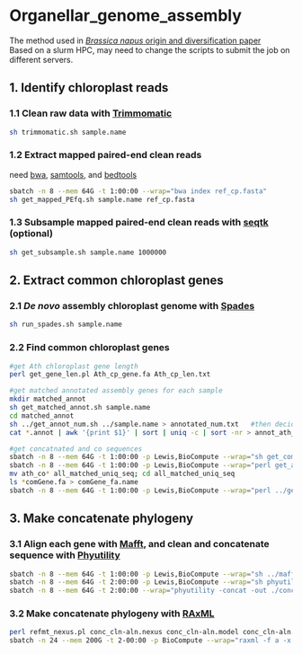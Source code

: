 # Organellar_genome_assembly
The method used in [*Brassica napus* origin and diversification paper](https://www.nature.com/articles/s41467-019-10757-1)     
Based on a slurm HPC, may need to change the scripts to submit the job on different servers.
## 1. Identify chloroplast reads
### 1.1 Clean raw data with [Trimmomatic](http://www.usadellab.org/cms/?page=trimmomatic)
```bash
sh trimmomatic.sh sample.name
```
### 1.2 Extract mapped paired-end clean reads
need [bwa](https://github.com/lh3/bwa), [samtools](https://github.com/samtools/samtools), and [bedtools](https://github.com/arq5x/bedtools2)
```bash
sbatch -n 8 --mem 64G -t 1:00:00 --wrap="bwa index ref_cp.fasta"
sh get_mapped_PEfq.sh sample.name ref_cp.fasta
```
### 1.3 Subsample mapped paired-end clean reads with [seqtk](https://github.com/lh3/seqtk) (optional)
```bash
sh get_subsample.sh sample.name 1000000
```
## 2. Extract common chloroplast genes
### 2.1 *De novo* assembly chloroplast genome with [Spades](https://github.com/ablab/spades)
```bash
sh run_spades.sh sample.name
```
### 2.2 Find common chloroplast genes
```bash
#get Ath chloroplast gene length
perl get_gene_len.pl Ath_cp_gene.fa Ath_cp_len.txt

#get matched annotated assembly genes for each sample
mkdir matched_annot
sh get_matched_annot.sh sample.name 
cd matched_annot
sh ../get_annot_num.sh ../sample.name > annotated_num.txt	#then decide if you need to discard some bad assembled samples
cat *.annot | awk '{print $1}' | sort | uniq -c | sort -nr > annot_ath_gene.stat	#only keep the genes annotated the same number with your sample number, then copy these gene names from annot_ath_gene.stat to "comm_ath_gene.name"

#get concatnated and co sequences
sbatch -n 8 --mem 64G -t 1:00:00 -p Lewis,BioCompute --wrap="sh get_comm_genes.sh sample.name"
sbatch -n 8 --mem 64G -t 1:00:00 -p Lewis,BioCompute --wrap="perl get_ath_ref_fa.pl Ath_cp_gene.fa comm_ath_gene.name"
mv ath_co* all_matched_uniq_seq; cd all_matched_uniq_seq
ls *comGene.fa > comGene_fa.name
sbatch -n 8 --mem 64G -t 1:00:00 -p Lewis,BioCompute --wrap="perl ../get_singleGene.pl ../comm_ath_gene.name comGene_fa.name"
```
## 3. Make concatenate phylogeny
### 3.1 Align each gene with [Mafft](https://mafft.cbrc.jp/alignment/software/), and clean and concatenate sequence with [Phyutility](https://github.com/blackrim/phyutility)
```bash
sbatch -n 8 --mem 64G -t 1:00:00 -p Lewis,BioCompute --wrap="sh ../mafft.sh ../comm_ath_gene.name"
sbatch -n 8 --mem 64G -t 2:00:00 -p Lewis,BioCompute --wrap="sh phyutility_clean.sh ../comm_ath_gene.name"
sbatch -n 8 --mem 64G -t 2:00:00 --wrap="phyutility -concat -out ./conc_cln-aln.nexus -in ./ATCG00010.1.cln-aln ./ATCG00020.1.cln-aln ./ATCG00030.1.cln-aln ./ATCG00040.1.cln-aln ./ATCG00060.1.cln-aln ./ATCG00065.1.cln-aln ./ATCG00080.1.cln-aln ./ATCG00090.1.cln-aln ./ATCG00100.1.cln-aln ./ATCG00110.1.cln-aln ./ATCG00120.1.cln-aln ./ATCG00140.1.cln-aln ./ATCG00150.1.cln-aln ./ATCG00160.1.cln-aln ./ATCG00180.1.cln-aln ./ATCG00200.1.cln-aln ./ATCG00210.1.cln-aln ./ATCG00220.1.cln-aln ./ATCG00230.1.cln-aln ./ATCG00240.1.cln-aln ./ATCG00250.1.cln-aln ./ATCG00260.1.cln-aln ./ATCG00270.1.cln-aln ./ATCG00280.1.cln-aln ./ATCG00290.1.cln-aln ./ATCG00300.1.cln-aln ./ATCG00310.1.cln-aln ./ATCG00320.1.cln-aln ./ATCG00330.1.cln-aln ./ATCG00340.1.cln-aln ./ATCG00360.1.cln-aln ./ATCG00370.1.cln-aln ./ATCG00380.1.cln-aln ./ATCG00390.1.cln-aln ./ATCG00410.1.cln-aln ./ATCG00420.1.cln-aln ./ATCG00430.1.cln-aln ./ATCG00440.1.cln-aln ./ATCG00450.1.cln-aln ./ATCG00460.1.cln-aln ./ATCG00470.1.cln-aln ./ATCG00480.1.cln-aln ./ATCG00510.1.cln-aln ./ATCG00530.1.cln-aln ./ATCG00540.1.cln-aln ./ATCG00550.1.cln-aln ./ATCG00560.1.cln-aln ./ATCG00570.1.cln-aln ./ATCG00580.1.cln-aln ./ATCG00590.1.cln-aln ./ATCG00610.1.cln-aln ./ATCG00620.1.cln-aln ./ATCG00630.1.cln-aln ./ATCG00640.1.cln-aln ./ATCG00650.1.cln-aln ./ATCG00680.1.cln-aln ./ATCG00690.1.cln-aln ./ATCG00700.1.cln-aln ./ATCG00710.1.cln-aln ./ATCG00720.1.cln-aln ./ATCG00730.1.cln-aln ./ATCG00750.1.cln-aln ./ATCG00760.1.cln-aln ./ATCG00770.1.cln-aln ./ATCG00780.1.cln-aln ./ATCG00790.1.cln-aln ./ATCG00810.1.cln-aln ./ATCG00830.1.cln-aln ./ATCG00840.1.cln-aln ./ATCG00850.1.cln-aln ./ATCG00880.1.cln-aln ./ATCG00890.1.cln-aln ./ATCG00900.1.cln-aln ./ATCG00905.1.cln-aln ./ATCG00910.1.cln-aln ./ATCG00920.1.cln-aln ./ATCG00940.1.cln-aln ./ATCG00950.1.cln-aln ./ATCG00960.1.cln-aln ./ATCG00970.1.cln-aln ./ATCG00980.1.cln-aln ./ATCG00990.1.cln-aln ./ATCG01020.1.cln-aln ./ATCG01030.1.cln-aln ./ATCG01040.1.cln-aln ./ATCG01050.1.cln-aln ./ATCG01080.1.cln-aln ./ATCG01100.1.cln-aln ./ATCG01110.1.cln-aln ./ATCG01120.1.cln-aln ./ATCG01140.1.cln-aln ./ATCG01150.1.cln-aln ./ATCG01160.1.cln-aln ./ATCG01170.1.cln-aln ./ATCG01180.1.cln-aln ./ATCG01190.1.cln-aln ./ATCG01210.1.cln-aln ./ATCG01220.1.cln-aln ./ATCG01230.1.cln-aln ./ATCG01240.1.cln-aln ./ATCG01250.1.cln-aln ./ATCG01260.1.cln-aln ./ATCG01290.1.cln-aln ./ATCG01300.1.cln-aln ./ATCG01310.1.cln-aln"
```
### 3.2 Make concatenate phylogeny with [RAxML](https://cme.h-its.org/exelixis/web/software/raxml/index.html)
```bash
perl refmt_nexus.pl conc_cln-aln.nexus conc_cln-aln.model conc_cln-aln.phylip
sbatch -n 24 --mem 200G -t 2-00:00 -p BioCompute --wrap="raxml -f a -x 12345 -p 12345 -# 100 -m GTRGAMMA -s conc_cln-aln.phylip -q conc_cln-aln.model -n conc_cln-aln -T 24"
```








